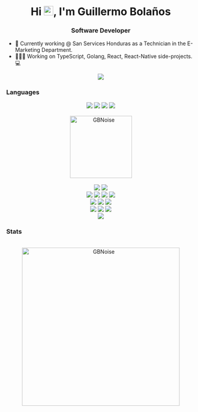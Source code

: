 <h1 align="center">Hi <img src="https://media.giphy.com/media/hvRJCLFzcasrR4ia7z/giphy.gif" width="25px">, I'm Guillermo Bolaños</h1>

<h3 align="center">Software Developer</h3>

- 🏢 Currently working @ San Services Honduras as a Technician in the E-Marketing Department.
- 👨🏻‍💻 Working on TypeScript, Golang, React, React-Native side-projects. 💻

<div align="center">
 <a href="https://www.linkedin.com/in/guillermo-bola%C3%B1os">
    <img src="https://img.shields.io/badge/linkedin-fe2c55?&style=for-the-badge&logo=linkedin&logoColor=white" />
  </a>
</div>

### Languages

<div align="center">
    <img  src="https://img.shields.io/badge/TypeScript-fe2c55?style=for-the-badge&logo=TypeScript&logoColor=white">
    <img src="https://img.shields.io/badge/Go-fe2c55?style=for-the-badge&logo=go&logoColor=white">
    <img  src="https://img.shields.io/badge/Python-fe2c55?style=for-the-badge&logo=python&logoColor=white">
    <img  src="https://img.shields.io/badge/Java-fe2c55?style=for-the-badge&logo=CoffeeScript&logoColor=white">
    <br><br>
    <img src="https://github-readme-stats.vercel.app/api/top-langs/?username=GBNoise&hide=html&langs_count=8&layout=compact&theme=dark" alt="GBNoise" height="165" />
    <br><br>
    <img  src="https://img.shields.io/badge/React-fe2c55?style=for-the-badge&logo=react&logoColor=white">
    <img  src="https://img.shields.io/badge/NextJS-fe2c55?style=for-the-badge&logo=Next.js&logoColor=white">
    <br>
    <img  src="https://img.shields.io/badge/Express-fe2c55?style=for-the-badge&logo=express&logoColor=white">
    <img  src="https://img.shields.io/badge/Fiber-fe2c55?style=for-the-badge&logo=go&logoColor=white">
    <img  src="https://img.shields.io/badge/NestJS-fe2c55?style=for-the-badge&logo=nestjs&logoColor=white">
    <img  src="https://img.shields.io/badge/Springboot-fe2c55?style=for-the-badge&logo=Springboot&logoColor=white">
    <br>
    <img  src="https://img.shields.io/badge/React-Native-fe2c55?style=for-the-badge&logo=react&logoColor=white">
    <img  src="https://img.shields.io/badge/SQL-DB-fe2c55?style=for-the-badge&logo=ORACLE&logoColor=white">
    <img  src="https://img.shields.io/badge/NOSQL-db-fe2c55?style=for-the-badge&logo=Mongodb&logoColor=white">
    <br>
    <img  src="https://img.shields.io/badge/CI/CD-fe2c55?style=for-the-badge&logo=github&logoColor=white">
    <img  src="https://img.shields.io/badge/Docker-fe2c55?style=for-the-badge&logo=docker&logoColor=white">
    <img  src="https://img.shields.io/badge/k8s-fe2c55?style=for-the-badge&logo=kubernetes&logoColor=white">
    <br>
    <img  src="https://img.shields.io/badge/Testing-fe2c55?style=for-the-badge&logo=jest&logoColor=white">
</div>

### Stats
<div align="center">
    <br>
    <img src="https://github-readme-stats.vercel.app/api?username=GBNoise&count_private=true&show_icons=true&theme=dark" alt="GBNoise" width="420"/>
</div>

